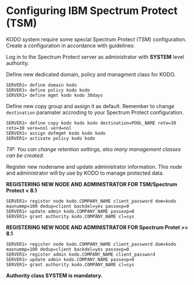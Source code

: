 # Configuring IBM Spectrum Protect \(TSM\)

KODO system require some special Spectrum Protect \(TSM\) configuration. Create a configuration in accordance with guidelines:

Log in to the Spectrum Protect server as administrator with **SYSTEM** level authority.

Define new dedicated domain, policy and managment class for KODO.

```text
SERVER1> define domain kodo
SERVER1> define policy kodo kodo
SERVER1> define mgmt kodo kodo 30days
```

Define new copy group and assign it as default. Remember to change `destination` paramater accroding to your Spectrum Protect configuration.

```text
SERVER1> define copy kodo kodo kodo destination=POOL_NAME rete=30 reto=30 vere=nol verd=nol 
SERVER1> assign defmgmt kodo kodo kodo
SERVER1> activate policy kodo kodo
```

_TIP: You can change retention settings, also many management classes can be created._

Register new nodename and update administrator information. This node and administrator will by use by KODO to manage protected data.

**REGISTERING NEW NODE AND ADMINISTRATOR FOR TSM/Spectrum Protect &lt; 8.1**

```text
SERVER1> register node kodo.COMPANY_NAME client_password dom=kodo maxnummp=100 dedup=client backdel=yes passexp=0
SERVER1> update admin kodo.COMPANY_NAME passexp=0
SERVER1> grant authority kodo.COMPANY_NAME cl=sys
```

**REGISTERING NEW NODE AND ADMINISTRATOR FOR Spectrum Protet &gt;= 8.1**

```text
SERVER1> register node kodo.COMPANY_NAME client_password dom=kodo maxnummp=100 dedup=client backdel=yes passexp=0
SERVER1> register admin kodo.COMPANY_NAME client_password
SERVER1> update admin kodo.COMPANY_NAME passexp=0
SERVER1> grant authority kodo.COMPANY_NAME cl=sys
```

**Authority class SYSTEM is mandatory.**

